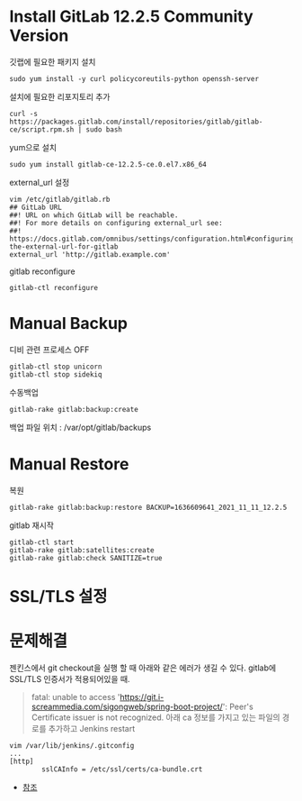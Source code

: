 # Install GitLab 12.2.5 Community Version
깃랩에 필요한 패키지 설치
```
sudo yum install -y curl policycoreutils-python openssh-server
```

설치에 필요한 리포지토리 추가
```
curl -s https://packages.gitlab.com/install/repositories/gitlab/gitlab-ce/script.rpm.sh | sudo bash
```

yum으로 설치
```
sudo yum install gitlab-ce-12.2.5-ce.0.el7.x86_64
```

external_url 설정
```
vim /etc/gitlab/gitlab.rb
## GitLab URL
##! URL on which GitLab will be reachable.
##! For more details on configuring external_url see:
##! https://docs.gitlab.com/omnibus/settings/configuration.html#configuring-the-external-url-for-gitlab
external_url 'http://gitlab.example.com'
```

gitlab reconfigure
```
gitlab-ctl reconfigure
```

# Manual Backup
디비 관련 프로세스 OFF
```
gitlab-ctl stop unicorn
gitlab-ctl stop sidekiq
```
수동백업
```
gitlab-rake gitlab:backup:create
```
백업 파일 위치 : /var/opt/gitlab/backups

# Manual Restore
복원
```
gitlab-rake gitlab:backup:restore BACKUP=1636609641_2021_11_11_12.2.5
```
gitlab 재시작
```
gitlab-ctl start
gitlab-rake gitlab:satellites:create
gitlab-rake gitlab:check SANITIZE=true
```

# SSL/TLS 설정


# 문제해결
젠킨스에서 git checkout을 실행 할 때  아래와 같은 에러가 생길 수 있다. gitlab에 SSL/TLS 인증서가 적용되어있을 때.
> fatal: unable to access 'https://git.i-screammedia.com/sigongweb/spring-boot-project/': Peer's Certificate issuer is not recognized.
아래 ca 정보를 가지고 있는 파일의 경로를 추가하고 Jenkins restart
```
vim /var/lib/jenkins/.gitconfig
...
[http]
        sslCAInfo = /etc/ssl/certs/ca-bundle.crt
```
- [참조](https://stackoverflow.com/questions/39151221/jenkins-git-plugin-peers-certificate-issuer-is-not-recognized/58081546)